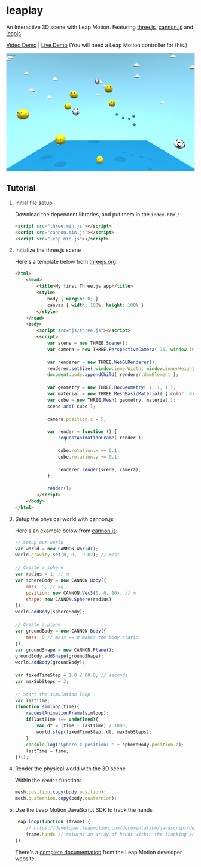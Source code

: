 # leaplay

An Interactive 3D scene with Leap Motion. Featuring
[three.js](https://github.com/mrdoob/three.js),
[cannon.js](https://github.com/schteppe/cannon.js) and
[leapjs](https://github.com/leapmotion/leapjs)

[Video Demo](https://youtu.be/_64q8yN1AwE) |
[Live Demo](http://neolwc.github.io/leaplay)
(You will need a Leap Motion controller for this.)

[![Video Demo](screenshot.png)](https://youtu.be/_64q8yN1AwE)

## Tutorial

1. Initial file setup

	Download the dependent libraries, and put them in the `index.html`:

	```HTML
	<script src="three.min.js"></script>
	<script src="cannon.min.js"></script>
	<script src="leap.min.js"></script>
	```

2. Initialize the three.js scene

	Here's a template below from
	[threejs.org](http://threejs.org/docs/index.html#Manual/Introduction/Creating_a_scene):

	```HTML
	<html>
		<head>
			<title>My first Three.js app</title>
			<style>
				body { margin: 0; }
				canvas { width: 100%; height: 100% }
			</style>
		</head>
		<body>
			<script src="js/three.js"></script>
			<script>
				var scene = new THREE.Scene();
				var camera = new THREE.PerspectiveCamera( 75, window.innerWidth/window.innerHeight, 0.1, 1000 );

				var renderer = new THREE.WebGLRenderer();
				renderer.setSize( window.innerWidth, window.innerHeight );
				document.body.appendChild( renderer.domElement );

				var geometry = new THREE.BoxGeometry( 1, 1, 1 );
				var material = new THREE.MeshBasicMaterial( { color: 0x00ff00 } );
				var cube = new THREE.Mesh( geometry, material );
				scene.add( cube );

				camera.position.z = 5;

				var render = function () {
					requestAnimationFrame( render );

					cube.rotation.x += 0.1;
					cube.rotation.y += 0.1;

					renderer.render(scene, camera);
				};

				render();
			</script>
		</body>
	</html>
	```

3. Setup the physical world with cannon.js

	Here's an example below from
	[cannon.js](https://github.com/schteppe/cannon.js#example):

	```JavaScript
	// Setup our world
	var world = new CANNON.World();
	world.gravity.set(0, 0, -9.82); // m/s²

	// Create a sphere
	var radius = 1; // m
	var sphereBody = new CANNON.Body({
		mass: 5, // kg
		position: new CANNON.Vec3(0, 0, 10), // m
		shape: new CANNON.Sphere(radius)
	});
	world.addBody(sphereBody);

	// Create a plane
	var groundBody = new CANNON.Body({
		mass: 0 // mass == 0 makes the body static
	});
	var groundShape = new CANNON.Plane();
	groundBody.addShape(groundShape);
	world.addBody(groundBody);

	var fixedTimeStep = 1.0 / 60.0; // seconds
	var maxSubSteps = 3;

	// Start the simulation loop
	var lastTime;
	(function simloop(time){
		requestAnimationFrame(simloop);
		if(lastTime !== undefined){
			var dt = (time - lastTime) / 1000;
			world.step(fixedTimeStep, dt, maxSubSteps);
		}
		console.log("Sphere z position: " + sphereBody.position.z);
		lastTime = time;
	})();
	```

4. Render the physical world with the 3D scene

	Within the `render` function:

	```JavaScript
	mesh.position.copy(body.position);
	mesh.quaternion.copy(body.quaternion);
	```

5. Use the Leap Motion JavaScript SDK to track the hands

	```JavaScript
	Leap.loop(function (frame) {
		// https://developer.leapmotion.com/documentation/javascript/devguide/Leap_Hand.html
		frame.hands // returns an array of hands within the tracking area
	});
	```

	There's a
	[complete documentation](https://developer.leapmotion.com/documentation/javascript/index.html)
	from the Leap Motion developer website.
